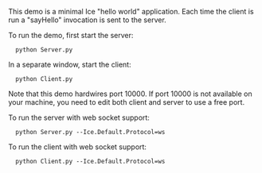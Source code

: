 This demo is a minimal Ice "hello world" application. Each time the
client is run a "sayHello" invocation is sent to the server.

To run the demo, first start the server:

      python Server.py

In a separate window, start the client:

      python Client.py

Note that this demo hardwires port 10000. If port 10000 is not
available on your machine, you need to edit both client and server
to use a free port.

To run the server with web socket support:

      python Server.py --Ice.Default.Protocol=ws

To run the client with web socket support:

      python Client.py --Ice.Default.Protocol=ws
